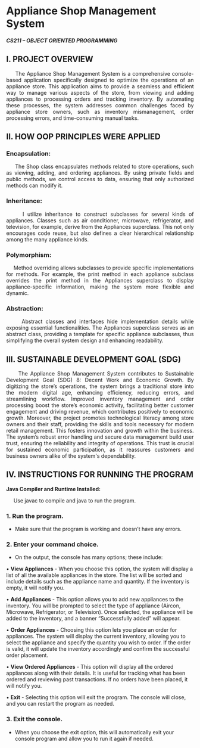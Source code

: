 # Appliance Shop Management System
#### *CS211 – OBJECT ORIENTED PROGRAMMING*

## I. PROJECT OVERVIEW
<p align="justify"> &nbsp;&nbsp;&nbsp;&nbsp; The Appliance Shop Management System is a comprehensive console-based application specifically designed to optimize the operations of an appliance store. This application aims to provide a seamless and efficient way to manage various aspects of the store, from viewing and adding appliances to processing orders and tracking inventory. By automating these processes, the system addresses common challenges faced by appliance store owners, such as inventory mismanagement, order processing errors, and time-consuming manual tasks.</p>

## II. HOW OOP PRINCIPLES WERE APPLIED
### Encapsulation:
<p align="justify"> &nbsp;&nbsp;&nbsp;&nbsp; The Shop class encapsulates methods related to store operations, such as viewing, adding, and ordering appliances. By using private fields and public methods, we control access to data, ensuring that only authorized methods can modify it.</p>

### Inheritance:
<p align="justify"> &nbsp;&nbsp;&nbsp;&nbsp; I utilize inheritance to construct subclasses for several kinds of appliances. Classes such as air conditioner, microwave, refrigerator, and television, for example, derive from the Appliances superclass. This not only encourages code reuse, but also defines a clear hierarchical relationship among the many appliance kinds.</p>

### Polymorphism:
<p align="justify"> &nbsp;&nbsp;&nbsp;&nbsp; Method overriding allows subclasses to provide specific implementations for methods. For example, the print method in each appliance subclass overrides the print method in the Appliances superclass to display appliance-specific information, making the system more flexible and dynamic.</p>

### Abstraction:

<p align="justify"> &nbsp;&nbsp;&nbsp;&nbsp; Abstract classes and interfaces hide implementation details while exposing essential functionalities. The Appliances superclass serves as an abstract class, providing a template for specific appliance subclasses, thus simplifying the overall system design and enhancing readability.</p>

## III.  SUSTAINABLE DEVELOPMENT GOAL (SDG)
<p align="justify"> &nbsp;&nbsp;&nbsp;&nbsp; The Appliance Shop Management System contributes to Sustainable Development Goal (SDG) 8: Decent Work and Economic Growth. By digitizing the store’s operations, the system brings a traditional store into the modern digital age, enhancing efficiency, reducing errors, and streamlining workflow. Improved inventory management and order processing boost the store’s economic activity, facilitating better customer engagement and driving revenue, which contributes positively to economic growth. Moreover, the project promotes technological literacy among store owners and their staff, providing the skills and tools necessary for modern retail management. This fosters innovation and growth within the business. The system’s robust error handling and secure data management build user trust, ensuring the reliability and integrity of operations. This trust is crucial for sustained economic participation, as it reassures customers and business owners alike of the system's dependability.</p>

## IV. INSTRUCTIONS FOR RUNNING THE PROGRAM

**Java Compiler and Runtime Installed:**

 &nbsp;&nbsp;&nbsp;&nbsp;  Use javac to compile and java to run the program.

### 1. **Run the program.**
   - Make sure that the program is working and doesn’t have any errors.

### 2. **Enter your command choice.**
   - On the output, the console has many options; these include:

   • **View Appliances**
     - When you choose this option, the system will display a list of all the available appliances in the store. The list will be sorted and include details such as the appliance name and quantity. If the inventory is empty, it will notify you.

   • **Add Appliances**
     - This option allows you to add new appliances to the inventory. You will be prompted to select the type of appliance (Aircon, Microwave, Refrigerator, or Television). Once selected, the appliance will be added to the inventory, and a banner “Successfully added” will appear.

   • **Order Appliances**
     - Choosing this option lets you place an order for appliances. The system will display the current inventory, allowing you to select the appliance and specify the quantity you wish to order. If the order is valid, it will update the inventory accordingly and confirm the successful order placement.

   • **View Ordered Appliances**
     - This option will display all the ordered appliances along with their details. It is useful for tracking what has been ordered and reviewing past transactions. If no orders have been placed, it will notify you.

   • **Exit**
     - Selecting this option will exit the program. The console will close, and you can restart the program as needed.

### 3. **Exit the console.**
   - When you choose the exit option, this will automatically exit your console program and allow you to run it again if needed.


